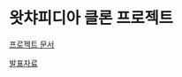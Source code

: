 # 왓챠피디아 클론 프로젝트 

[프로젝트 문서](https://hg-edu.notion.site/1-3f6ddcf557534f7780632795446d2dc5)

[발표자료](https://github.com/mangji12/Red_glassess/blob/main/Red_glasses%20%E1%84%8B%E1%85%AA%E1%86%BA%E1%84%8E%E1%85%A3%E1%84%91%E1%85%B5%E1%84%83%E1%85%B5%E1%84%8B%E1%85%A1.pdf)
